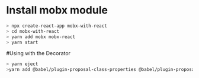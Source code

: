 # Install mobx module

```sh
> npx create-react-app mobx-with-react
> cd mobx-with-react
> yarn add mobx mobx-react
> yarn start
```

#Using with the Decorator

```sh
> yarn eject
>yarn add @babel/plugin-proposal-class-properties @babel/plugin-proposal-decorators
```
